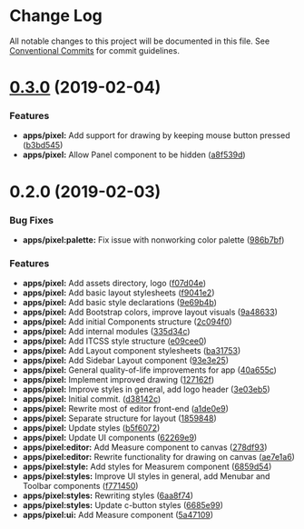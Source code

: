 # Change Log

All notable changes to this project will be documented in this file.
See [Conventional Commits](https://conventionalcommits.org) for commit guidelines.

# [0.3.0](https://github.com/etm12/etotama/compare/v0.2.0...v0.3.0) (2019-02-04)


### Features

* **apps/pixel:** Add support for drawing by keeping mouse button pressed ([b3bd545](https://github.com/etm12/etotama/commit/b3bd545))
* **apps/pixel:** Allow Panel component to be hidden ([a8f539d](https://github.com/etm12/etotama/commit/a8f539d))





# 0.2.0 (2019-02-03)


### Bug Fixes

* **apps/pixel:palette:** Fix issue with nonworking color palette ([986b7bf](https://github.com/etm12/etotama/commit/986b7bf))


### Features

* **apps/pixel:** Add assets directory, logo ([f07d04e](https://github.com/etm12/etotama/commit/f07d04e))
* **apps/pixel:** Add basic layout stylesheets ([f9041e2](https://github.com/etm12/etotama/commit/f9041e2))
* **apps/pixel:** Add basic style declarations ([9e69b4b](https://github.com/etm12/etotama/commit/9e69b4b))
* **apps/pixel:** Add Bootstrap colors, improve layout visuals ([9a48633](https://github.com/etm12/etotama/commit/9a48633))
* **apps/pixel:** Add initial Components structure ([2c094f0](https://github.com/etm12/etotama/commit/2c094f0))
* **apps/pixel:** Add internal modules ([335d34c](https://github.com/etm12/etotama/commit/335d34c))
* **apps/pixel:** Add ITCSS style structure ([e09cee0](https://github.com/etm12/etotama/commit/e09cee0))
* **apps/pixel:** Add Layout component stylesheets ([ba31753](https://github.com/etm12/etotama/commit/ba31753))
* **apps/pixel:** Add Sidebar Layout component ([93e3e25](https://github.com/etm12/etotama/commit/93e3e25))
* **apps/pixel:** General quality-of-life improvements for app ([40a655c](https://github.com/etm12/etotama/commit/40a655c))
* **apps/pixel:** Implement improved drawing ([127162f](https://github.com/etm12/etotama/commit/127162f))
* **apps/pixel:** Improve styles in general, add logo header ([3e03eb5](https://github.com/etm12/etotama/commit/3e03eb5))
* **apps/pixel:** Initial commit. ([d38142c](https://github.com/etm12/etotama/commit/d38142c))
* **apps/pixel:** Rewrite most of editor front-end ([a1de0e9](https://github.com/etm12/etotama/commit/a1de0e9))
* **apps/pixel:** Separate structure for layout ([1859848](https://github.com/etm12/etotama/commit/1859848))
* **apps/pixel:** Update styles ([b5f6072](https://github.com/etm12/etotama/commit/b5f6072))
* **apps/pixel:** Update UI components ([62269e9](https://github.com/etm12/etotama/commit/62269e9))
* **apps/pixel:editor:** Add Measure component to canvas ([278df93](https://github.com/etm12/etotama/commit/278df93))
* **apps/pixel:editor:** Rewrite functionality for drawing on canvas ([ae7e1a6](https://github.com/etm12/etotama/commit/ae7e1a6))
* **apps/pixel:style:** Add styles for Measurem component ([6859d54](https://github.com/etm12/etotama/commit/6859d54))
* **apps/pixel:styles:** Improve UI styles in general, add Menubar and Toolbar components ([f771450](https://github.com/etm12/etotama/commit/f771450))
* **apps/pixel:styles:** Rewriting styles ([6aa8f74](https://github.com/etm12/etotama/commit/6aa8f74))
* **apps/pixel:styles:** Update c-button styles ([6685e99](https://github.com/etm12/etotama/commit/6685e99))
* **apps/pixel:ui:** Add Measure component ([5a47109](https://github.com/etm12/etotama/commit/5a47109))
